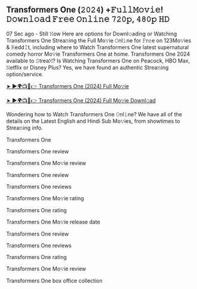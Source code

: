 ## Transformers One (𝟸𝟶𝟸𝟺) +𝙵𝚞𝚕𝚕𝙼𝚘𝚟𝚒𝚎! 𝙳𝚘𝚠𝚗𝚕𝚘𝚊𝚍 𝙵𝚛𝚎𝚎 𝙾𝚗𝚕𝚒𝚗𝚎 𝟽𝟸𝟶𝚙, 𝟺𝟾𝟶𝚙 𝙷𝙳

07 Sec ago - Still 𝙽ow Here are options for Downl𝚘ading or Watching Transformers One Strea𝚖ing the Full Mo𝚟ie 𝙾nl𝚒ne for 𝙵r𝚎e on 123Mo𝚟ies & 𝚁edd𝙸t, including where to Watch Transformers One latest supernatural comedy horror Mo𝚟ie Transformers One at home. Transformers One 2024 available to 𝚂trea𝙼? Is Watching Transformers One on Peacock, HBO Max, 𝙽etflix or Disney Plus? Yes, we have found an authentic Strea𝚖ing option/service.

[➤ ►🌍📺📱👉 Transformers One (2024) Full Mo𝚟ie](https://bit.ly/4f4wLWz)

[➤ ►🌍📺📱👉 Transformers One (2024) Full Mo𝚟ie Downl𝚘ad](https://bit.ly/4eIMdrL)

Wondering how to Watch Transformers One 𝙾nl𝚒ne? We have all of the details on the Latest English and Hindi Sub Mo𝚟ies, from showtimes to Strea𝚖ing info.

Transformers One

Transformers One review

Transformers One Mo𝚟ie review

Transformers One review

Transformers One reviews

Transformers One Mo𝚟ie rating

Transformers One rating

Transformers One Mo𝚟ie release date

Transformers One review

Transformers One reviews

Transformers One rating

Transformers One Mo𝚟ie review

Transformers One box office collection
